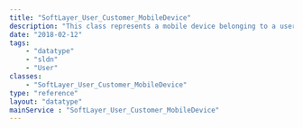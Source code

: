 ```yaml
---
title: "SoftLayer_User_Customer_MobileDevice"
description: "This class represents a mobile device belonging to a user.  The device can be a phone, tablet, or possibly even some Android based net books.  The purpose is to tie just enough info with the device and the user to enable push notifications through non-softlayer entities (Google, Apple, RIM). "
date: "2018-02-12"
tags:
    - "datatype"
    - "sldn"
    - "User"
classes:
    - "SoftLayer_User_Customer_MobileDevice"
type: "reference"
layout: "datatype"
mainService : "SoftLayer_User_Customer_MobileDevice"
---
```

